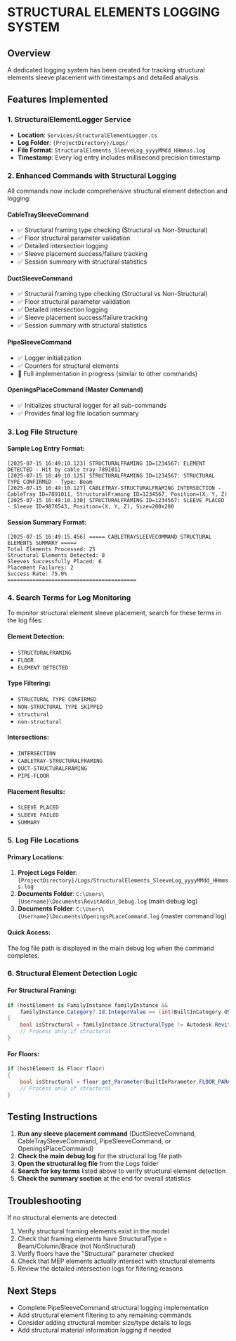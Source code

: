 # STRUCTURAL ELEMENTS LOGGING SYSTEM

## Overview
A dedicated logging system has been created for tracking structural elements sleeve placement with timestamps and detailed analysis.

## Features Implemented

### 1. StructuralElementLogger Service
- **Location**: `Services/StructuralElementLogger.cs`
- **Log Folder**: `{ProjectDirectory}/Logs/`
- **File Format**: `StructuralElements_SleeveLog_yyyyMMdd_HHmmss.log`
- **Timestamp**: Every log entry includes millisecond precision timestamp

### 2. Enhanced Commands with Structural Logging
All commands now include comprehensive structural element detection and logging:

#### CableTraySleeveCommand
- ✅ Structural framing type checking (Structural vs Non-Structural)
- ✅ Floor structural parameter validation
- ✅ Detailed intersection logging
- ✅ Sleeve placement success/failure tracking
- ✅ Session summary with structural statistics

#### DuctSleeveCommand  
- ✅ Structural framing type checking (Structural vs Non-Structural)
- ✅ Floor structural parameter validation
- ✅ Detailed intersection logging
- ✅ Sleeve placement success/failure tracking
- ✅ Session summary with structural statistics

#### PipeSleeveCommand
- ✅ Logger initialization
- ✅ Counters for structural elements
- 🔄 Full implementation in progress (similar to other commands)

#### OpeningsPlaceCommand (Master Command)
- ✅ Initializes structural logger for all sub-commands
- ✅ Provides final log file location summary

### 3. Log File Structure

#### Sample Log Entry Format:
```
[2025-07-15 16:49:10.123] STRUCTURALFRAMING ID=1234567: ELEMENT DETECTED - Hit by cable tray 7891011
[2025-07-15 16:49:10.125] STRUCTURALFRAMING ID=1234567: STRUCTURAL TYPE CONFIRMED - Type: Beam
[2025-07-15 16:49:10.127] CABLETRAY-STRUCTURALFRAMING INTERSECTION - CableTray ID=7891011, StructuralFraming ID=1234567, Position=(X, Y, Z)
[2025-07-15 16:49:10.130] STRUCTURALFRAMING ID=1234567: SLEEVE PLACED - Sleeve ID=9876543, Position=(X, Y, Z), Size=200x200
```

#### Session Summary Format:
```
[2025-07-15 16:49:15.456] ===== CABLETRAYSLEEVECOMMAND STRUCTURAL ELEMENTS SUMMARY =====
Total Elements Processed: 25
Structural Elements Detected: 8
Sleeves Successfully Placed: 6
Placement Failures: 2
Success Rate: 75.0%
=========================================
```

### 4. Search Terms for Log Monitoring

To monitor structural element sleeve placement, search for these terms in the log files:

#### Element Detection:
- `STRUCTURALFRAMING`
- `FLOOR`
- `ELEMENT DETECTED`

#### Type Filtering:
- `STRUCTURAL TYPE CONFIRMED`
- `NON-STRUCTURAL TYPE SKIPPED`
- `structural`
- `non-structural`

#### Intersections:
- `INTERSECTION`
- `CABLETRAY-STRUCTURALFRAMING`
- `DUCT-STRUCTURALFRAMING`
- `PIPE-FLOOR`

#### Placement Results:
- `SLEEVE PLACED`
- `SLEEVE FAILED`
- `SUMMARY`

### 5. Log File Locations

#### Primary Locations:
1. **Project Logs Folder**: `{ProjectDirectory}/Logs/StructuralElements_SleeveLog_yyyyMMdd_HHmmss.log`
2. **Documents Folder**: `C:\Users\{Username}\Documents\RevitAddin_Debug.log` (main debug log)
3. **Documents Folder**: `C:\Users\{Username}\Documents\OpeningsPLaceCommand.log` (master command log)

#### Quick Access:
The log file path is displayed in the main debug log when the command completes.

### 6. Structural Element Detection Logic

#### For Structural Framing:
```csharp
if (hostElement is FamilyInstance familyInstance && 
    familyInstance.Category?.Id.IntegerValue == (int)BuiltInCategory.OST_StructuralFraming)
{
    bool isStructural = familyInstance.StructuralType != Autodesk.Revit.DB.Structure.StructuralType.NonStructural;
    // Process only if structural
}
```

#### For Floors:
```csharp
if (hostElement is Floor floor)
{
    bool isStructural = floor.get_Parameter(BuiltInParameter.FLOOR_PARAM_IS_STRUCTURAL)?.AsInteger() == 1;
    // Process only if structural
}
```

## Testing Instructions

1. **Run any sleeve placement command** (DuctSleeveCommand, CableTraySleeveCommand, PipeSleeveCommand, or OpeningsPlaceCommand)
2. **Check the main debug log** for the structural log file path
3. **Open the structural log file** from the Logs folder
4. **Search for key terms** listed above to verify structural element detection
5. **Check the summary section** at the end for overall statistics

## Troubleshooting

If no structural elements are detected:
1. Verify structural framing elements exist in the model
2. Check that framing elements have StructuralType = Beam/Column/Brace (not NonStructural)
3. Verify floors have the "Structural" parameter checked
4. Check that MEP elements actually intersect with structural elements
5. Review the detailed intersection logs for filtering reasons

## Next Steps

- Complete PipeSleeveCommand structural logging implementation
- Add structural element filtering to any remaining commands
- Consider adding structural member size/type details to logs
- Add structural material information logging if needed
